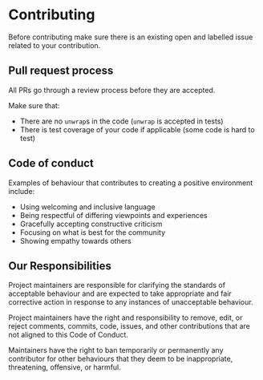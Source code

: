 # Contributing

Before contributing make sure there is an existing open and labelled issue
related to your contribution.

## Pull request process

All PRs go through a review process before they are accepted.

Make sure that:

* There are no `unwrap`s in the code (`unwrap` is accepted in tests)
* There is test coverage of your code if applicable (some code is hard to test)

## Code of conduct

Examples of behaviour that contributes to creating a positive environment include:

* Using welcoming and inclusive language
* Being respectful of differing viewpoints and experiences
* Gracefully accepting constructive criticism
* Focusing on what is best for the community
* Showing empathy towards others

## Our Responsibilities

Project maintainers are responsible for clarifying the standards of acceptable
behaviour and are expected to take appropriate and fair corrective action in response to
any instances of unacceptable behaviour.

Project maintainers have the right and responsibility to
remove, edit, or reject comments, commits, code, issues, and other contributions
that are not aligned to this Code of Conduct.

Maintainers have the right to ban temporarily or permanently any contributor for
other behaviours that they deem to be inappropriate, threatening, offensive, or harmful.

